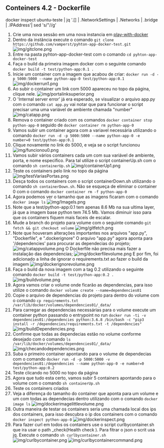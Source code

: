 ## Conteiners 4.2 - Dockerfile

docker inspect ubuntu-teste | jq '.[] | .NetworkSettings | .Networks | .bridge | .IPAddress'| sed 's/"//g'
1. Crie uma nova sessão em uma nova instancia em [play-with-docker](https://labs.play-with-docker.com)
2. Dentro da instância execute o comando `git clone https://github.com/vamperst/pyhton-app-docker-test.git`
![img/gitclone.png](img/gitclone.png)
3. Entre na pasta pyhton-app-docker-test com o comando `cd pyhton-app-docker-test`
4. Faça o build da primeira imagem docker com o seguinte comando `docker build -t test/python-app:0.1 .`
5. Inicie um container com a imagem que acabou de criar: `docker run -d -p 5000:5000 --name python-app-0 test/python-app:0.1` 
![img/dockerrun1.png](img/dockerrun1.png)
6. Ao subir o container um link com 5000 apareceu no topo da página, clique nele.
![img/portalinksuperior.png](img/portalinksuperior.png)
7. O 'Internal server error' já era esperado, se visualizar o arquivo app.py com o comando `cat app.py` vai notar que para funcionar o script precisar uma uma variável de ambiente chamada "number"
![img/catapp.png](img/catapp.png)
8. Remova o container criado com os comandos `docker container stop python-app-0` seguido de `docker container rm python-app-0`
9. Vamos subir um container agora com a variavel necessária utilizando o comando `docker run -d -p 5000:5000 --name python-app-0 -e number=0 test/python-app:0.1`
10. Clique novamente no link do 5000, e veja se o script funcionou
![img/funcionou0.png](img/funcionou0.png)
11. Vamos subir vários containers cada um com sua variável de ambiente, porta, e nome especifico. Para tal utilize o script containerUp.sh com o comando `sh containerUp.sh`
![img/containerUp1.png](img/containerUp1.png)
12. Teste os containers pelo link no topo da página
![img/testVariasPortas.png](img/testVariasPortas.png)
13. Desça todos os containers com o script containerDown.sh utilizando o comando `sh containerDown.sh`. Não se esqueça de eliminar o container 0 com o comando `docker container rm -f python-app-0`
14. Agora podemos ver o tamanho que as imagens ficaram com o comando `docker image ls`
![img/Imagels.png](img/Imagels.png)
15. Note que a test/python-app:0.1 tem apenas 8.6 Mb na sua ultima layer, já que a imagem base python tem 74.5 Mb. Vamos diminuir isso para que os containers fiquem mais faceis de escalar.
16. Mude a branch do projeto para volume com o seguinte comando `git fetch && git checkout volume`
![img/gitfetch.png](img/gitfetch.png)
17. Note que houveram alterações importantes nos arquivos "app.py", "Dockerfile", e ".dockerignore"
O arquivo "app.py" agora aponta para '/dependencies' para procurar as dependecias do projeto;
![img/catappvolume.png](img/catappvolume.png)
O Dockerfile não precisa mais fazer a instalação das dependencias;
![img/dockerfilevolume.png](img/dockerfilevolume.png)
E por fim, foi adicionado a linha de ignorar o requirements.txt ao fazer o build da imagem
![img/dockerignorevolume.png](img/dockerignorevolume.png)
18. Faça o build da nova imagem com a tag 0.2 utilizando o seguinte comando `docker build -t test/python-app:0.2 .`
![img/buildvolume.png](img/buildvolume.png)
19. Agora vamos criar o volume onde ficarão as dependencias, para isso utilize o comando `docker volume create --name=dependencies01`
20. Copie o arquivo de dependencias do projeto para dentro do volume com o comando `cp requirements.txt /var/lib/docker/volumes/dependencies01/_data/`
21. Para carregar as dependencias necessárias para o volume execute um container python passando o entrypoint no run `docker run -ti -v dependencies01:/dependencies python:3.6.8 /bin/bash -c "pip3 install -r /dependencies/requirements.txt -t /dependencies"`
![img/buildDependencies.png](img/buildDependencies.png)
22. Confirme que todas as dependecias estão no volume conforme desejado com o comando `ls /var/lib/docker/volumes/dependencies01/_data/`
![img/checandodependencies.png](img/checandodependencies.png)
23. Suba o primeiro container apontando para o volume de dependecias com o comando `docker run -d -p 5000:5000 -v dependencies01:/dependencies --name python-app-0 -e number=0 test/python-app:0.2`
24. Teste clicando no 5000 no topo da página
25. Agora que tudo esta certo, vamos subir 5 containers apontando para o volume com o comando `sh containerUp.sh`
26. Teste os containers criados
27. Veja a diferença do tamanho do container que aponta para um volume e um com todas as dependecias dentro utilizando com o comando `docker image ls`
![img/dockerimagelittlevolume.png](img/dockerimagelittlevolume.png)
28. Outra maneira de testar os containers seria uma chamada local dos ips dos containers, para isso descubra o ip dos containers com o comando `docker inspect python-app-0`
![img/dockerinspect.png](img/dockerinspect.png)
29. Para fazer curl em todos os containers use o script curlbycontainer.sh que ira usar o path _check(Health check ). Para fitrar o json o scrit usa jq. Execute o comando `sh curlbycontainer.sh`
![img/curlbycontainer.png](img/curlbycontainer.png)
![img/curlbycontainercommand.png](img/curlbycontainercommand.png)
